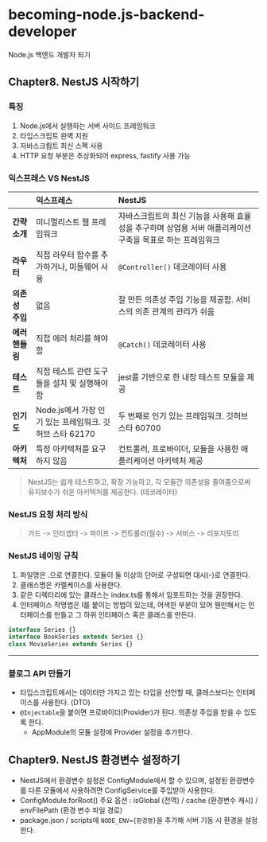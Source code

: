 # becoming-node.js-backend-developer
Node.js 백엔드 개발자 되기

## Chapter8. NestJS 시작하기

### 특징

1. Node.js에서 실행하는 서버 사이드 프레임워크
2. 타입스크립트 완벽 지원
3. 자바스크릡트 최신 스펙 사용
4. HTTP 요청 부분은 추상화되어 express, fastify 사용 가능

### 익스프레스 VS NestJS

| | 익스프레스 | NestJS |
| :--- | :--- | :--- |
| **간략 소개** | 미니멀리스트 웹 프레임워크 | 자바스크립트의 최신 기능을 사용해 효율성을 추구하며 상업용 서버 애플리케이션 구축을 목표로 하는 프레임워크 |
| **라우터** | 직접 라우터 함수를 추가하거나, 미들웨어 사용 | `@Controller()` 데코레이터 사용 |
| **의존성 주입** | 없음 | 잘 만든 의존성 주입 기능을 제공함. 서비스의 의존 관계의 관리가 쉬움 |
| **에러 핸들링** | 직접 에러 처리를 해야 함 | `@Catch()` 데코레이터 사용 |
| **테스트** | 직접 테스트 관련 도구들을 설치 및 실행해야 함 | jest를 기반으로 한 내장 테스트 모듈을 제공 |
| **인기도** | Node.js에서 가장 인기 있는 프레임워크. 깃허브 스타 62170 | 두 번째로 인기 있는 프레임워크. 깃허브 스타 60700 |
| **아키텍처** | 특정 아키텍처를 요구하지 않음 | 컨트롤러, 프로바이더, 모듈을 사용한 애플리케이션 아키텍처 제공 |

> NestJS는 쉽게 테스트하고, 확장 가능하고, 각 모듈간 의존성을 줄여줌으로써 유지보수가 쉬운 아키텍처를 제공한다. (데코레이터)

### NestJS 요청 처리 방식

> 가드 -> 인터셉터 -> 파이프 -> 컨트롤러(필수) -> 서비스 -> 리포지토리

### NestJS 네이밍 규칙

1. 파일명은 .으로 연결한다. 모듈이 둘 이상의 단어로 구성되면 대시(-)로 연결한다.
2. 클래스명은 카멜케이스를 사용한다.
3. 같은 디렉터리에 있는 클래스는 index.ts를 통해서 임포트하는 것을 권장한다.
4. 인터페이스 작명법은 I를 붙이는 방법이 있는데, 어색한 부분이 있어 웬만해서는 인터페이스를 만들고 그 하위 인터페이스 혹은 클래스를 만든다.

```ts
interface Series {}
interface BookSeries extends Series {}
class MovieSeries extends Series {}
```
---

### 블로그 API 만들기

- 타입스크립트에서는 데이터만 가지고 있는 타입을 선언할 때, 클래스보다는 인터페이스를 사용한다. (DTO)
- `@Injectable`을 붙이면 프로바이더(Provider)가 된다. 의존성 주입을 받을 수 있도록 한다.
    - AppModule의 모듈 설정에 Provider 설정을 추가한다.

## Chapter9. NestJS 환경변수 설정하기

- NestJS에서 환경변수 설정은 ConfigModule에서 할 수 있으며, 설정된 환경변수를 다른 모듈에서 사용하려면 ConfigService를 주입받아 사용한다.
- ConfigModule.forRoot() 주요 옵션 : isGlobal (전역) / cache (환경변수 캐시) / envFilePath (환경 변수 파일 경로)
- package.json / scripts에 `NODE_ENV={환경명}`을 추가해 서버 기동 시 환경을 설정한다.
